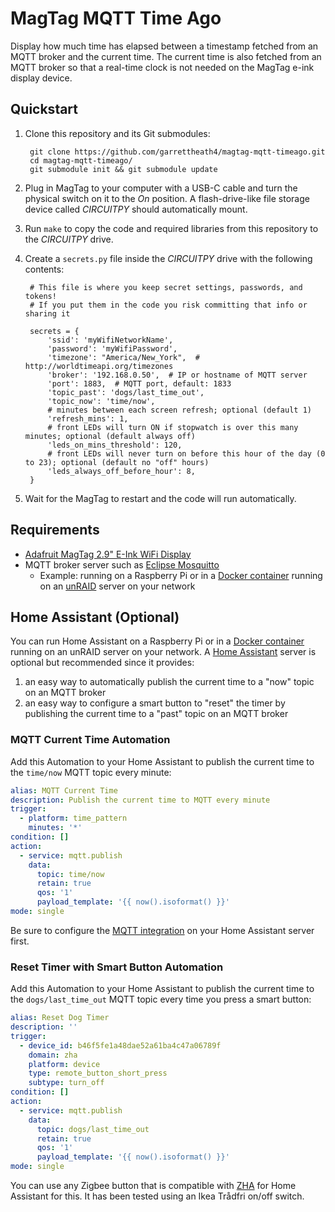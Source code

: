 # MagTag MQTT Time Ago

Display how much time has elapsed between a timestamp fetched from an MQTT broker and the current time. The current time
is also fetched from an MQTT broker so that a real-time clock is not needed on the MagTag e-ink display device.


## Quickstart

1. Clone this repository and its Git submodules:

        git clone https://github.com/garrettheath4/magtag-mqtt-timeago.git
        cd magtag-mqtt-timeago/
        git submodule init && git submodule update

1. Plug in MagTag to your computer with a USB-C cable and turn the physical switch on it to the _On_ position. A
   flash-drive-like file storage device called _CIRCUITPY_ should automatically mount.
1. Run `make` to copy the code and required libraries from this repository to the _CIRCUITPY_ drive.
1. Create a `secrets.py` file inside the _CIRCUITPY_ drive with the following contents:

        # This file is where you keep secret settings, passwords, and tokens!
        # If you put them in the code you risk committing that info or sharing it

        secrets = {
            'ssid': 'myWifiNetworkName',
            'password': 'myWifiPassword',
            'timezone': "America/New_York",  # http://worldtimeapi.org/timezones
            'broker': '192.168.0.50',  # IP or hostname of MQTT server
            'port': 1883,  # MQTT port, default: 1833
            'topic_past': 'dogs/last_time_out',
            'topic_now': 'time/now',
            # minutes between each screen refresh; optional (default 1)
            'refresh_mins': 1,
            # front LEDs will turn ON if stopwatch is over this many minutes; optional (default always off)
            'leds_on_mins_threshold': 120,
            # front LEDs will never turn on before this hour of the day (0 to 23); optional (default no "off" hours)
            'leds_always_off_before_hour': 8,
        }

1. Wait for the MagTag to restart and the code will run automatically.


## Requirements

* [Adafruit MagTag 2.9" E-Ink WiFi Display](https://www.adafruit.com/product/4800)
* MQTT broker server such as [Eclipse Mosquitto](https://mosquitto.org/)
  * Example: running on a Raspberry Pi or in a [Docker container](https://github.com/cmccambridge/mosquitto-unraid/)
    running on an [unRAID](https://unraid.net/) server on your network


## Home Assistant (Optional)

You can run Home Assistant on a Raspberry Pi or in a [Docker container](https://github.com/home-assistant/docker)
running on an unRAID server on your network. A [Home Assistant](https://www.home-assistant.io/) server is optional but
recommended since it provides:

1. an easy way to automatically publish the current time to a "now" topic on an MQTT broker
1. an easy way to configure a smart button to "reset" the timer by publishing the current time to a "past" topic on an
   MQTT broker


### MQTT Current Time Automation

Add this Automation to your Home Assistant to publish the current time to the `time/now` MQTT topic every minute:

```yaml
alias: MQTT Current Time
description: Publish the current time to MQTT every minute
trigger:
  - platform: time_pattern
    minutes: '*'
condition: []
action:
  - service: mqtt.publish
    data:
      topic: time/now
      retain: true
      qos: '1'
      payload_template: '{{ now().isoformat() }}'
mode: single
```

Be sure to configure the [MQTT integration](https://www.home-assistant.io/integrations/mqtt) on your Home Assistant
server first.


### Reset Timer with Smart Button Automation

Add this Automation to your Home Assistant to publish the current time to the `dogs/last_time_out` MQTT topic every time
you press a smart button:

```yaml
alias: Reset Dog Timer
description: ''
trigger:
  - device_id: b46f5fe1a48dae52a61ba4c47a06789f
    domain: zha
    platform: device
    type: remote_button_short_press
    subtype: turn_off
condition: []
action:
  - service: mqtt.publish
    data:
      topic: dogs/last_time_out
      retain: true
      qos: '1'
      payload_template: '{{ now().isoformat() }}'
mode: single
```

You can use any Zigbee button that is compatible with [ZHA](https://www.home-assistant.io/integrations/zha/) for Home
Assistant for this. It has been tested using an Ikea Trådfri on/off switch.



<!-- vim: set textwidth=120 columns=125 smarttab shiftround expandtab nosmartindent: -->
